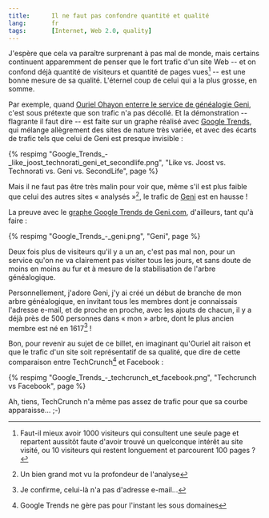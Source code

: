 ```yaml
---
title:      Il ne faut pas confondre quantité et qualité
lang:       fr
tags:       [Internet, Web 2.0, quality]
---
```


J'espère que cela va paraître surprenant à pas mal de monde, mais certains continuent apparemment de penser que le fort trafic d'un site Web -- et on confond déjà quantité de visiteurs et quantité de pages vues[^1] -- est une bonne mesure de sa qualité. L'éternel coup de celui qui a la plus grosse, en somme.


[^1]: Faut-il mieux avoir 1000 visiteurs qui consultent une seule page et repartent aussitôt faute d'avoir trouvé un quelconque intérêt au site visité, ou 10 visiteurs qui restent longuement et parcourent 100 pages ?

Par exemple, quand [Ouriel Ohayon enterre le service de généalogie Geni](http://fr.techcrunch.com/2008/07/05/fr-5-startups-qui-devaient-reussir/), c'est sous prétexte que son trafic n'a pas décollé. Et la démonstration -- flagrante il faut dire -- est faite sur un graphe réalisé avec [Google Trends](http://trends.google.com/websites), qui mélange allègrement des sites de nature très variée, et avec des écarts de trafic tels que celui de Geni est presque invisible :

{% respimg "Google_Trends_-_like_joost_technorati_geni_et_secondlife.png", "Like vs. Joost vs. Technorati vs. Geni vs. SecondLife", page %}


Mais il ne faut pas être très malin pour voir que, même s'il est plus faible que celui des autres sites « analysés »[^2], le trafic de [Geni](http://www.geni.com/) est en hausse !

La preuve avec le [graphe Google Trends de Geni.com](http://trends.google.com/websites?q=geni.com&geo=all&date=all&sort=0), d'ailleurs, tant qu'à faire :

{% respimg "Google_Trends_-_geni.png", "Geni", page %}


Deux fois plus de visiteurs qu'il y a un an, c'est pas mal non, pour un service qu'on ne va clairement pas visiter tous les jours, et sans doute de moins en moins au fur et à mesure de la stabilisation de l'arbre généalogique.

Personnellement, j'adore Geni, j'y ai créé un début de branche de mon arbre généalogique, en invitant tous les membres dont je connaissais l'adresse e-mail, et de proche en proche, avec les ajouts de chacun, il y a déjà près de 500 personnes dans « mon » arbre, dont le plus ancien membre est né en 1617[^3] !

Bon, pour revenir au sujet de ce billet, en imaginant qu'Ouriel ait raison et que le trafic d'un site soit représentatif de sa qualité, que dire de cette comparaison entre TechCrunch[^4] et Facebook :

{% respimg "Google_Trends_-_techcrunch_et_facebook.png", "Techcrunch vs Facebook", page %}


Ah, tiens, TechCrunch n'a même pas assez de trafic pour que sa courbe apparaisse… ;-)



[^2]: Un bien grand mot vu la profondeur de l'analyse

[^3]: Je confirme, celui-là n'a pas d'adresse e-mail…

[^4]: Google Trends ne gère pas pour l'instant les sous domaines
